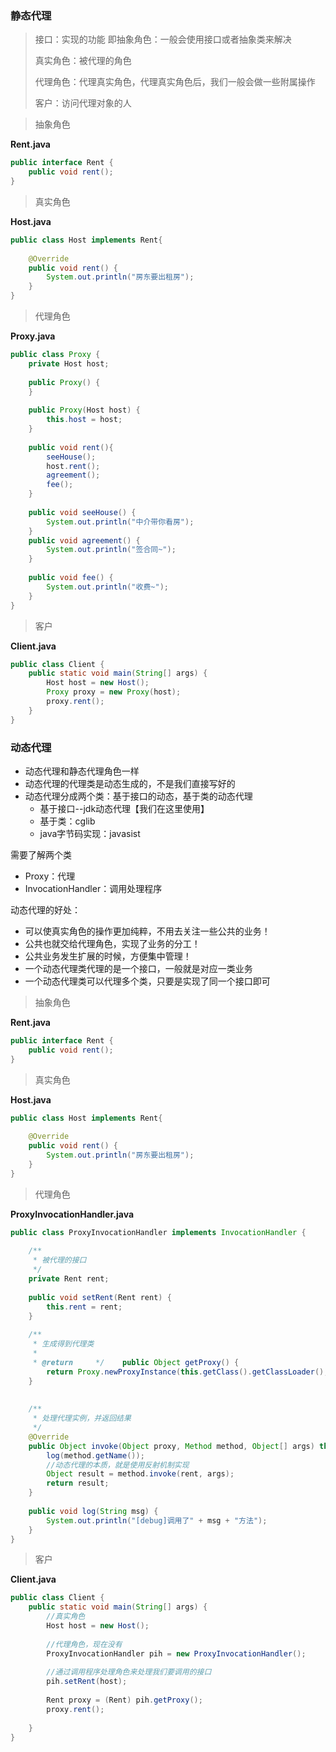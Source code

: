 ### 静态代理
>接口：实现的功能 
>即抽象角色：一般会使用接口或者抽象类来解决
>
>真实角色：被代理的角色
>
>代理角色：代理真实角色，代理真实角色后，我们一般会做一些附属操作
>
>客户：访问代理对象的人


>抽象角色

**Rent.java**
```java
public interface Rent {  
    public void rent();  
}
```

>真实角色

**Host.java**
```java
public class Host implements Rent{  
  
    @Override  
    public void rent() {  
        System.out.println("房东要出租房");  
    }  
}
```

>代理角色

**Proxy.java**
```java
public class Proxy {  
    private Host host;  
  
    public Proxy() {  
    }  
  
    public Proxy(Host host) {  
        this.host = host;  
    }  
  
    public void rent(){  
        seeHouse();  
        host.rent();  
        agreement();  
        fee();  
    }  
  
    public void seeHouse() {  
        System.out.println("中介带你看房");  
    }  
    public void agreement() {  
        System.out.println("签合同~");  
    }  
  
    public void fee() {  
        System.out.println("收费~");  
    }  
}
```

>客户

**Client.java**
```java
public class Client {  
    public static void main(String[] args) {  
        Host host = new Host();  
        Proxy proxy = new Proxy(host);  
        proxy.rent();  
    }  
}
```

### 动态代理
- 动态代理和静态代理角色一样
- 动态代理的代理类是动态生成的，不是我们直接写好的
- 动态代理分成两个类：基于接口的动态，基于类的动态代理
  - 基于接口--jdk动态代理【我们在这里使用】
  - 基于类：cglib
  - java字节码实现：javasist


需要了解两个类
- Proxy：代理
- InvocationHandler：调用处理程序


动态代理的好处：
- 可以使真实角色的操作更加纯粹，不用去关注一些公共的业务！
- 公共也就交给代理角色，实现了业务的分工！
- 公共业务发生扩展的时候，方便集中管理！
- 一个动态代理类代理的是一个接口，一般就是对应一类业务
- 一个动态代理类可以代理多个类，只要是实现了同一个接口即可

>抽象角色

**Rent.java**
```java
public interface Rent {  
    public void rent();  
}
```

>真实角色

**Host.java**
```java
public class Host implements Rent{  
  
    @Override  
    public void rent() {  
        System.out.println("房东要出租房");  
    }  
}
```

>代理角色

**ProxyInvocationHandler.java**
```java
public class ProxyInvocationHandler implements InvocationHandler {  
  
    /**  
     * 被代理的接口  
     */  
    private Rent rent;  
  
    public void setRent(Rent rent) {  
        this.rent = rent;  
    }  
  
    /**  
     * 生成得到代理类  
     *  
     * @return     */    public Object getProxy() {  
        return Proxy.newProxyInstance(this.getClass().getClassLoader(), rent.getClass().getInterfaces(), this);  
    }  
  
  
    /**  
     * 处理代理实例，并返回结果  
     */  
    @Override  
    public Object invoke(Object proxy, Method method, Object[] args) throws Throwable {  
        log(method.getName());  
        //动态代理的本质，就是使用反射机制实现  
        Object result = method.invoke(rent, args);  
        return result;  
    }  
  
    public void log(String msg) {  
        System.out.println("[debug]调用了" + msg + "方法");  
    }  
}
```

>客户

**Client.java**
```java
public class Client {  
    public static void main(String[] args) {  
        //真实角色  
        Host host = new Host();  
  
        //代理角色，现在没有  
        ProxyInvocationHandler pih = new ProxyInvocationHandler();  
  
        //通过调用程序处理角色来处理我们要调用的接口  
        pih.setRent(host);  
  
        Rent proxy = (Rent) pih.getProxy();  
        proxy.rent();  
  
    }  
}
```